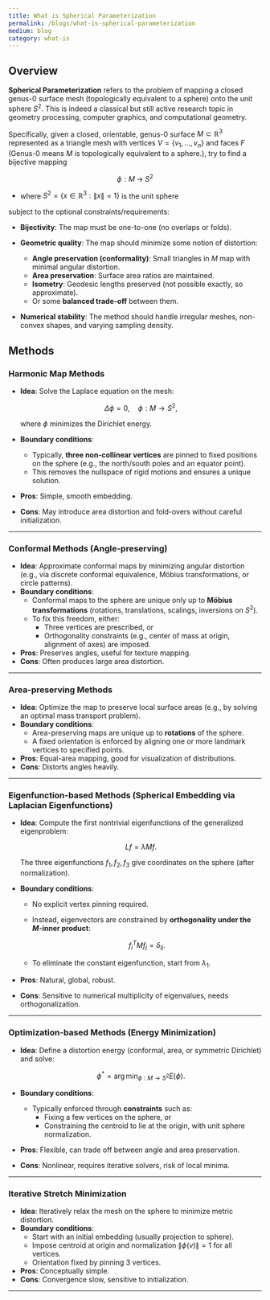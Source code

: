 ```yaml
---
title: What is Spherical Parameterization
permalink: /blogs/what-is-spherical-parameterization
medium: blog
category: what-is
---
```


## Overview

**Spherical Parameterization** refers to the problem of mapping a closed genus-0 surface mesh (topologically equivalent to a sphere) onto the unit sphere $S^2$. This is indeed a classical but still active research topic in geometry processing, computer graphics, and computational geometry. 

Specifically, given a closed, orientable, genus-0 surface $M \subset \mathbb{R}^3$ represented as a triangle mesh with vertices $V = \{v_1, \dots, v_n\}$ and faces $F$ (Genus-0 means $M$ is topologically equivalent to a sphere.), try to find a bijective mapping

$$
\phi : M \;\to\; S^2
$$

* where $S^2 = \{ x \in \mathbb{R}^3 : \|x\| = 1 \}$ is the unit sphere

subject to the optional constraints/requirements:

* **Bijectivity**: The map must be one-to-one (no overlaps or folds).
* **Geometric quality**: The map should minimize some notion of distortion:

   * **Angle preservation (conformality)**: Small triangles in $M$ map with minimal angular distortion.
   * **Area preservation**: Surface area ratios are maintained.
   * **Isometry**: Geodesic lengths preserved (not possible exactly, so approximate).
   * Or some **balanced trade-off** between them.
* **Numerical stability**: The method should handle irregular meshes, non-convex shapes, and varying sampling density.

## Methods

### Harmonic Map Methods

* **Idea**: Solve the Laplace equation on the mesh:

  $$
  \Delta \phi = 0, \quad \phi: M \to S^2,
  $$

  where $\phi$ minimizes the Dirichlet energy.
* **Boundary conditions**:
  * Typically, **three non-collinear vertices** are pinned to fixed positions on the sphere (e.g., the north/south poles and an equator point).
  * This removes the nullspace of rigid motions and ensures a unique solution.
* **Pros**: Simple, smooth embedding.
* **Cons**: May introduce area distortion and fold-overs without careful initialization.

---

### Conformal Methods (Angle-preserving)

* **Idea**: Approximate conformal maps by minimizing angular distortion (e.g., via discrete conformal equivalence, Möbius transformations, or circle patterns).
* **Boundary conditions**:
  * Conformal maps to the sphere are unique only up to **Möbius transformations** (rotations, translations, scalings, inversions on $S^2$).
  * To fix this freedom, either:
    * Three vertices are prescribed, or
    * Orthogonality constraints (e.g., center of mass at origin, alignment of axes) are imposed.
* **Pros**: Preserves angles, useful for texture mapping.
* **Cons**: Often produces large area distortion.

---

### Area-preserving Methods

* **Idea**: Optimize the map to preserve local surface areas (e.g., by solving an optimal mass transport problem).
* **Boundary conditions**:
  * Area-preserving maps are unique up to **rotations** of the sphere.
  * A fixed orientation is enforced by aligning one or more landmark vertices to specified points.
* **Pros**: Equal-area mapping, good for visualization of distributions.
* **Cons**: Distorts angles heavily.

---

### Eigenfunction-based Methods (Spherical Embedding via Laplacian Eigenfunctions)

* **Idea**: Compute the first nontrivial eigenfunctions of the generalized eigenproblem:

  $$
  L f = \lambda M f.
  $$

  The three eigenfunctions $f_1, f_2, f_3$ give coordinates on the sphere (after normalization).
* **Boundary conditions**:
  * No explicit vertex pinning required.
  * Instead, eigenvectors are constrained by **orthogonality under the $M$-inner product**:

    $$
    f_i^T M f_j = \delta_{ij}.
    $$
  * To eliminate the constant eigenfunction, start from $\lambda_1$.
* **Pros**: Natural, global, robust.
* **Cons**: Sensitive to numerical multiplicity of eigenvalues, needs orthogonalization.

---

### Optimization-based Methods (Energy Minimization)

* **Idea**: Define a distortion energy (conformal, area, or symmetric Dirichlet) and solve:

  $$
  \phi^* = \arg\min_{\phi : M \to S^2} E(\phi).
  $$

* **Boundary conditions**:
  * Typically enforced through **constraints** such as:
    * Fixing a few vertices on the sphere, or
    * Constraining the centroid to lie at the origin, with unit sphere normalization.
* **Pros**: Flexible, can trade off between angle and area preservation.
* **Cons**: Nonlinear, requires iterative solvers, risk of local minima.

---

### Iterative Stretch Minimization

* **Idea**: Iteratively relax the mesh on the sphere to minimize metric distortion.
* **Boundary conditions**:
  * Start with an initial embedding (usually projection to sphere).
  * Impose centroid at origin and normalization $\|\phi(v)\| = 1$ for all vertices.
  * Orientation fixed by pinning 3 vertices.
* **Pros**: Conceptually simple.
* **Cons**: Convergence slow, sensitive to initialization.

---
